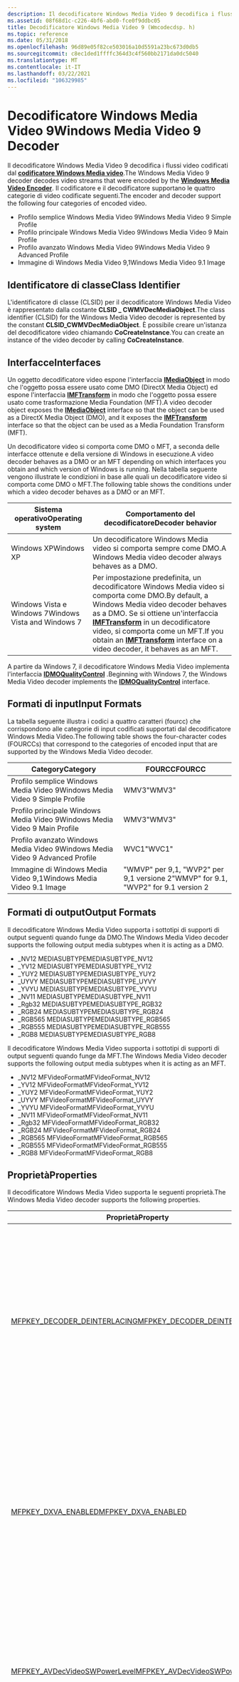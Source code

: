```yaml
---
description: Il decodificatore Windows Media Video 9 decodifica i flussi video codificati dal codificatore Windows Media Video.
ms.assetid: 08f68d1c-c226-4bf6-abd0-fce0f9ddbc05
title: Decodificatore Windows Media Video 9 (Wmcodecdsp. h)
ms.topic: reference
ms.date: 05/31/2018
ms.openlocfilehash: 96d89e05f82ce503016a10d5591a23bc673d0db5
ms.sourcegitcommit: c8ec1ded1ffffc364d3c4f560bb2171da0dc5040
ms.translationtype: MT
ms.contentlocale: it-IT
ms.lasthandoff: 03/22/2021
ms.locfileid: "106329985"
---
```

# <a name="windows-media-video-9-decoder"></a><span data-ttu-id="2cd79-103">Decodificatore Windows Media Video 9</span><span class="sxs-lookup"><span data-stu-id="2cd79-103">Windows Media Video 9 Decoder</span></span>

<span data-ttu-id="2cd79-104">Il decodificatore Windows Media Video 9 decodifica i flussi video codificati dal [**codificatore Windows Media video**](windowsmediavideo9encoder.md).</span><span class="sxs-lookup"><span data-stu-id="2cd79-104">The Windows Media Video 9 decoder decodes video streams that were encoded by the [**Windows Media Video Encoder**](windowsmediavideo9encoder.md).</span></span> <span data-ttu-id="2cd79-105">Il codificatore e il decodificatore supportano le quattro categorie di video codificate seguenti.</span><span class="sxs-lookup"><span data-stu-id="2cd79-105">The encoder and decoder support the following four categories of encoded video.</span></span>

-   <span data-ttu-id="2cd79-106">Profilo semplice Windows Media Video 9</span><span class="sxs-lookup"><span data-stu-id="2cd79-106">Windows Media Video 9 Simple Profile</span></span>
-   <span data-ttu-id="2cd79-107">Profilo principale Windows Media Video 9</span><span class="sxs-lookup"><span data-stu-id="2cd79-107">Windows Media Video 9 Main Profile</span></span>
-   <span data-ttu-id="2cd79-108">Profilo avanzato Windows Media Video 9</span><span class="sxs-lookup"><span data-stu-id="2cd79-108">Windows Media Video 9 Advanced Profile</span></span>
-   <span data-ttu-id="2cd79-109">Immagine di Windows Media Video 9,1</span><span class="sxs-lookup"><span data-stu-id="2cd79-109">Windows Media Video 9.1 Image</span></span>

## <a name="class-identifier"></a><span data-ttu-id="2cd79-110">Identificatore di classe</span><span class="sxs-lookup"><span data-stu-id="2cd79-110">Class Identifier</span></span>

<span data-ttu-id="2cd79-111">L'identificatore di classe (CLSID) per il decodificatore Windows Media Video è rappresentato dalla costante **CLSID \_ CWMVDecMediaObject**.</span><span class="sxs-lookup"><span data-stu-id="2cd79-111">The class identifier (CLSID) for the Windows Media Video decoder is represented by the constant **CLSID\_CWMVDecMediaObject**.</span></span> <span data-ttu-id="2cd79-112">È possibile creare un'istanza del decodificatore video chiamando **CoCreateInstance**.</span><span class="sxs-lookup"><span data-stu-id="2cd79-112">You can create an instance of the video decoder by calling **CoCreateInstance**.</span></span>

## <a name="interfaces"></a><span data-ttu-id="2cd79-113">Interfacce</span><span class="sxs-lookup"><span data-stu-id="2cd79-113">Interfaces</span></span>

<span data-ttu-id="2cd79-114">Un oggetto decodificatore video espone l'interfaccia [**IMediaObject**](/previous-versions/windows/desktop/api/mediaobj/nn-mediaobj-imediaobject) in modo che l'oggetto possa essere usato come DMO (DirectX Media Object) ed espone l'interfaccia [**IMFTransform**](/windows/desktop/api/mftransform/nn-mftransform-imftransform) in modo che l'oggetto possa essere usato come trasformazione Media Foundation (MFT).</span><span class="sxs-lookup"><span data-stu-id="2cd79-114">A video decoder object exposes the [**IMediaObject**](/previous-versions/windows/desktop/api/mediaobj/nn-mediaobj-imediaobject) interface so that the object can be used as a DirectX Media Object (DMO), and it exposes the [**IMFTransform**](/windows/desktop/api/mftransform/nn-mftransform-imftransform) interface so that the object can be used as a Media Foundation Transform (MFT).</span></span>

<span data-ttu-id="2cd79-115">Un decodificatore video si comporta come DMO o MFT, a seconda delle interfacce ottenute e della versione di Windows in esecuzione.</span><span class="sxs-lookup"><span data-stu-id="2cd79-115">A video decoder behaves as a DMO or an MFT depending on which interfaces you obtain and which version of Windows is running.</span></span> <span data-ttu-id="2cd79-116">Nella tabella seguente vengono illustrate le condizioni in base alle quali un decodificatore video si comporta come DMO o MFT.</span><span class="sxs-lookup"><span data-stu-id="2cd79-116">The following table shows the conditions under which a video decoder behaves as a DMO or an MFT.</span></span>



| <span data-ttu-id="2cd79-117">Sistema operativo</span><span class="sxs-lookup"><span data-stu-id="2cd79-117">Operating system</span></span>            | <span data-ttu-id="2cd79-118">Comportamento del decodificatore</span><span class="sxs-lookup"><span data-stu-id="2cd79-118">Decoder behavior</span></span>                                                                                                                                                      |
|-----------------------------|-----------------------------------------------------------------------------------------------------------------------------------------------------------------------|
| <span data-ttu-id="2cd79-119">Windows XP</span><span class="sxs-lookup"><span data-stu-id="2cd79-119">Windows XP</span></span>                  | <span data-ttu-id="2cd79-120">Un decodificatore Windows Media video si comporta sempre come DMO.</span><span class="sxs-lookup"><span data-stu-id="2cd79-120">A Windows Media video decoder always behaves as a DMO.</span></span>                                                                                                                |
| <span data-ttu-id="2cd79-121">Windows Vista e Windows 7</span><span class="sxs-lookup"><span data-stu-id="2cd79-121">Windows Vista and Windows 7</span></span> | <span data-ttu-id="2cd79-122">Per impostazione predefinita, un decodificatore Windows Media video si comporta come DMO.</span><span class="sxs-lookup"><span data-stu-id="2cd79-122">By default, a Windows Media video decoder behaves as a DMO.</span></span> <span data-ttu-id="2cd79-123">Se si ottiene un'interfaccia [**IMFTransform**](/windows/desktop/api/mftransform/nn-mftransform-imftransform) in un decodificatore video, si comporta come un MFT.</span><span class="sxs-lookup"><span data-stu-id="2cd79-123">If you obtain an [**IMFTransform**](/windows/desktop/api/mftransform/nn-mftransform-imftransform) interface on a video decoder, it behaves as an MFT.</span></span> |



 

<span data-ttu-id="2cd79-124">A partire da Windows 7, il decodificatore Windows Media Video implementa l'interfaccia [**IDMOQualityControl**](/previous-versions/windows/desktop/api/mediaobj/nn-mediaobj-idmoqualitycontrol) .</span><span class="sxs-lookup"><span data-stu-id="2cd79-124">Beginning with Windows 7, the Windows Media Video decoder implements the [**IDMOQualityControl**](/previous-versions/windows/desktop/api/mediaobj/nn-mediaobj-idmoqualitycontrol) interface.</span></span>

## <a name="input-formats"></a><span data-ttu-id="2cd79-125">Formati di input</span><span class="sxs-lookup"><span data-stu-id="2cd79-125">Input Formats</span></span>

<span data-ttu-id="2cd79-126">La tabella seguente illustra i codici a quattro caratteri (fourcc) che corrispondono alle categorie di input codificati supportati dal decodificatore Windows Media Video.</span><span class="sxs-lookup"><span data-stu-id="2cd79-126">The following table shows the four-character codes (FOURCCs) that correspond to the categories of encoded input that are supported by the Windows Media Video decoder.</span></span>



| <span data-ttu-id="2cd79-127">Category</span><span class="sxs-lookup"><span data-stu-id="2cd79-127">Category</span></span>                               | <span data-ttu-id="2cd79-128">FOURCC</span><span class="sxs-lookup"><span data-stu-id="2cd79-128">FOURCC</span></span>                                   |
|----------------------------------------|------------------------------------------|
| <span data-ttu-id="2cd79-129">Profilo semplice Windows Media Video 9</span><span class="sxs-lookup"><span data-stu-id="2cd79-129">Windows Media Video 9 Simple Profile</span></span>   | <span data-ttu-id="2cd79-130">WMV3</span><span class="sxs-lookup"><span data-stu-id="2cd79-130">"WMV3"</span></span>                                   |
| <span data-ttu-id="2cd79-131">Profilo principale Windows Media Video 9</span><span class="sxs-lookup"><span data-stu-id="2cd79-131">Windows Media Video 9 Main Profile</span></span>     | <span data-ttu-id="2cd79-132">WMV3</span><span class="sxs-lookup"><span data-stu-id="2cd79-132">"WMV3"</span></span>                                   |
| <span data-ttu-id="2cd79-133">Profilo avanzato Windows Media Video 9</span><span class="sxs-lookup"><span data-stu-id="2cd79-133">Windows Media Video 9 Advanced Profile</span></span> | <span data-ttu-id="2cd79-134">WVC1</span><span class="sxs-lookup"><span data-stu-id="2cd79-134">"WVC1"</span></span>                                   |
| <span data-ttu-id="2cd79-135">Immagine di Windows Media Video 9,1</span><span class="sxs-lookup"><span data-stu-id="2cd79-135">Windows Media Video 9.1 Image</span></span>          | <span data-ttu-id="2cd79-136">"WMVP" per 9,1, "WVP2" per 9,1 versione 2</span><span class="sxs-lookup"><span data-stu-id="2cd79-136">"WMVP" for 9.1, "WVP2" for 9.1 version 2</span></span> |



 

## <a name="output-formats"></a><span data-ttu-id="2cd79-137">Formati di output</span><span class="sxs-lookup"><span data-stu-id="2cd79-137">Output Formats</span></span>

<span data-ttu-id="2cd79-138">Il decodificatore Windows Media Video supporta i sottotipi di supporti di output seguenti quando funge da DMO.</span><span class="sxs-lookup"><span data-stu-id="2cd79-138">The Windows Media Video decoder supports the following output media subtypes when it is acting as a DMO.</span></span>

-   <span data-ttu-id="2cd79-139">\_NV12 MEDIASUBTYPE</span><span class="sxs-lookup"><span data-stu-id="2cd79-139">MEDIASUBTYPE\_NV12</span></span>
-   <span data-ttu-id="2cd79-140">\_YV12 MEDIASUBTYPE</span><span class="sxs-lookup"><span data-stu-id="2cd79-140">MEDIASUBTYPE\_YV12</span></span>
-   <span data-ttu-id="2cd79-141">\_YUY2 MEDIASUBTYPE</span><span class="sxs-lookup"><span data-stu-id="2cd79-141">MEDIASUBTYPE\_YUY2</span></span>
-   <span data-ttu-id="2cd79-142">\_UYVY MEDIASUBTYPE</span><span class="sxs-lookup"><span data-stu-id="2cd79-142">MEDIASUBTYPE\_UYVY</span></span>
-   <span data-ttu-id="2cd79-143">\_YVYU MEDIASUBTYPE</span><span class="sxs-lookup"><span data-stu-id="2cd79-143">MEDIASUBTYPE\_YVYU</span></span>
-   <span data-ttu-id="2cd79-144">\_NV11 MEDIASUBTYPE</span><span class="sxs-lookup"><span data-stu-id="2cd79-144">MEDIASUBTYPE\_NV11</span></span>
-   <span data-ttu-id="2cd79-145">\_Rgb32 MEDIASUBTYPE</span><span class="sxs-lookup"><span data-stu-id="2cd79-145">MEDIASUBTYPE\_RGB32</span></span>
-   <span data-ttu-id="2cd79-146">\_RGB24 MEDIASUBTYPE</span><span class="sxs-lookup"><span data-stu-id="2cd79-146">MEDIASUBTYPE\_RGB24</span></span>
-   <span data-ttu-id="2cd79-147">\_RGB565 MEDIASUBTYPE</span><span class="sxs-lookup"><span data-stu-id="2cd79-147">MEDIASUBTYPE\_RGB565</span></span>
-   <span data-ttu-id="2cd79-148">\_RGB555 MEDIASUBTYPE</span><span class="sxs-lookup"><span data-stu-id="2cd79-148">MEDIASUBTYPE\_RGB555</span></span>
-   <span data-ttu-id="2cd79-149">\_RGB8 MEDIASUBTYPE</span><span class="sxs-lookup"><span data-stu-id="2cd79-149">MEDIASUBTYPE\_RGB8</span></span>

<span data-ttu-id="2cd79-150">Il decodificatore Windows Media Video supporta i sottotipi di supporti di output seguenti quando funge da MFT.</span><span class="sxs-lookup"><span data-stu-id="2cd79-150">The Windows Media Video decoder supports the following output media subtypes when it is acting as an MFT.</span></span>

-   <span data-ttu-id="2cd79-151">\_NV12 MFVideoFormat</span><span class="sxs-lookup"><span data-stu-id="2cd79-151">MFVideoFormat\_NV12</span></span>
-   <span data-ttu-id="2cd79-152">\_YV12 MFVideoFormat</span><span class="sxs-lookup"><span data-stu-id="2cd79-152">MFVideoFormat\_YV12</span></span>
-   <span data-ttu-id="2cd79-153">\_YUY2 MFVideoFormat</span><span class="sxs-lookup"><span data-stu-id="2cd79-153">MFVideoFormat\_YUY2</span></span>
-   <span data-ttu-id="2cd79-154">\_UYVY MFVideoFormat</span><span class="sxs-lookup"><span data-stu-id="2cd79-154">MFVideoFormat\_UYVY</span></span>
-   <span data-ttu-id="2cd79-155">\_YVYU MFVideoFormat</span><span class="sxs-lookup"><span data-stu-id="2cd79-155">MFVideoFormat\_YVYU</span></span>
-   <span data-ttu-id="2cd79-156">\_NV11 MFVideoFormat</span><span class="sxs-lookup"><span data-stu-id="2cd79-156">MFVideoFormat\_NV11</span></span>
-   <span data-ttu-id="2cd79-157">\_Rgb32 MFVideoFormat</span><span class="sxs-lookup"><span data-stu-id="2cd79-157">MFVideoFormat\_RGB32</span></span>
-   <span data-ttu-id="2cd79-158">\_RGB24 MFVideoFormat</span><span class="sxs-lookup"><span data-stu-id="2cd79-158">MFVideoFormat\_RGB24</span></span>
-   <span data-ttu-id="2cd79-159">\_RGB565 MFVideoFormat</span><span class="sxs-lookup"><span data-stu-id="2cd79-159">MFVideoFormat\_RGB565</span></span>
-   <span data-ttu-id="2cd79-160">\_RGB555 MFVideoFormat</span><span class="sxs-lookup"><span data-stu-id="2cd79-160">MFVideoFormat\_RGB555</span></span>
-   <span data-ttu-id="2cd79-161">\_RGB8 MFVideoFormat</span><span class="sxs-lookup"><span data-stu-id="2cd79-161">MFVideoFormat\_RGB8</span></span>

## <a name="properties"></a><span data-ttu-id="2cd79-162">Proprietà</span><span class="sxs-lookup"><span data-stu-id="2cd79-162">Properties</span></span>

<span data-ttu-id="2cd79-163">Il decodificatore Windows Media Video supporta le seguenti proprietà.</span><span class="sxs-lookup"><span data-stu-id="2cd79-163">The Windows Media Video decoder supports the following properties.</span></span>



<table>
<colgroup>
<col style="width: 50%" />
<col style="width: 50%" />
</colgroup>
<thead>
<tr class="header">
<th><span data-ttu-id="2cd79-164">Proprietà</span><span class="sxs-lookup"><span data-stu-id="2cd79-164">Property</span></span></th>
<th><span data-ttu-id="2cd79-165">Descrizione</span><span class="sxs-lookup"><span data-stu-id="2cd79-165">Description</span></span></th>
</tr>
</thead>
<tbody>
<tr class="odd">
<td><span data-ttu-id="2cd79-166"><a href="mfpkey-decoder-deinterlacingproperty.md">MFPKEY_DECODER_DEINTERLACING</a></span><span class="sxs-lookup"><span data-stu-id="2cd79-166"><a href="mfpkey-decoder-deinterlacingproperty.md">MFPKEY_DECODER_DEINTERLACING</a></span></span></td>
<td><span data-ttu-id="2cd79-167">Specifica se il codec decodifica i fotogrammi video interlacciati dal flusso compresso come frame progressivi.</span><span class="sxs-lookup"><span data-stu-id="2cd79-167">Specifies whether the codec decodes interlaced video frames from the compressed stream as progressive frames.</span></span><br/> <dl> <span data-ttu-id="2cd79-168">Windows XP e versioni successive.</span><span class="sxs-lookup"><span data-stu-id="2cd79-168">Windows XP and later.</span></span><br />
<span data-ttu-id="2cd79-169">Profilo semplice, profilo principale, profilo avanzato.</span><span class="sxs-lookup"><span data-stu-id="2cd79-169">Simple Profile, Main Profile, Advanced Profile.</span></span><br />
<span data-ttu-id="2cd79-170">Proprietà di lettura/scrittura.</span><span class="sxs-lookup"><span data-stu-id="2cd79-170">Read/write.</span></span><br />
</dl></td>
</tr>
<tr class="even">
<td><span data-ttu-id="2cd79-171"><a href="mfpkey-dxva-enabledproperty.md">MFPKEY_DXVA_ENABLED</a></span><span class="sxs-lookup"><span data-stu-id="2cd79-171"><a href="mfpkey-dxva-enabledproperty.md">MFPKEY_DXVA_ENABLED</a></span></span></td>
<td><span data-ttu-id="2cd79-172">Specifica se il decodificatore userà l'hardware di accelerazione video DirectX, se disponibile.</span><span class="sxs-lookup"><span data-stu-id="2cd79-172">Specifies whether the decoder will use DirectX video acceleration hardware, if available.</span></span><br/> <dl> <span data-ttu-id="2cd79-173">Windows XP e versioni successive.</span><span class="sxs-lookup"><span data-stu-id="2cd79-173">Windows XP and later.</span></span><br />
<span data-ttu-id="2cd79-174">Profilo semplice, profilo principale, profilo avanzato.</span><span class="sxs-lookup"><span data-stu-id="2cd79-174">Simple Profile, Main Profile, Advanced Profile.</span></span><br />
<span data-ttu-id="2cd79-175">Sola scrittura.</span><span class="sxs-lookup"><span data-stu-id="2cd79-175">Write-only.</span></span><br />
</dl></td>
</tr>
<tr class="odd">
<td><span data-ttu-id="2cd79-176"><a href="mfpkey-avdecvideoswpowerlevelproperty.md">MFPKEY_AVDecVideoSWPowerLevel</a></span><span class="sxs-lookup"><span data-stu-id="2cd79-176"><a href="mfpkey-avdecvideoswpowerlevelproperty.md">MFPKEY_AVDecVideoSWPowerLevel</a></span></span></td>
<td><span data-ttu-id="2cd79-177">Specifica il livello di alimentazione per il decodificatore.</span><span class="sxs-lookup"><span data-stu-id="2cd79-177">Specifies the power level for the decoder.</span></span><br/> <dl> <span data-ttu-id="2cd79-178">Windows 7.</span><span class="sxs-lookup"><span data-stu-id="2cd79-178">Windows 7.</span></span><br />
<span data-ttu-id="2cd79-179">Profilo semplice, profilo principale, profilo avanzato, immagine.</span><span class="sxs-lookup"><span data-stu-id="2cd79-179">Simple Profile, Main Profile, Advanced Profile, Image.</span></span><br />
<span data-ttu-id="2cd79-180">Proprietà di lettura/scrittura.</span><span class="sxs-lookup"><span data-stu-id="2cd79-180">Read/write.</span></span><br />
</dl></td>
</tr>
<tr class="even">
<td><span data-ttu-id="2cd79-181"><a href="mfpkey-fi-enabledproperty.md">MFPKEY_FI_ENABLED</a></span><span class="sxs-lookup"><span data-stu-id="2cd79-181"><a href="mfpkey-fi-enabledproperty.md">MFPKEY_FI_ENABLED</a></span></span></td>
<td><span data-ttu-id="2cd79-182">Specifica se il decodificatore deve usare l'interpolazione dei frame.</span><span class="sxs-lookup"><span data-stu-id="2cd79-182">Specifies whether the decoder should use frame interpolation.</span></span><br/> <dl> <span data-ttu-id="2cd79-183">Windows XP e versioni successive.</span><span class="sxs-lookup"><span data-stu-id="2cd79-183">Windows XP and later.</span></span><br />
<span data-ttu-id="2cd79-184">Profilo semplice, profilo principale, profilo avanzato, immagine.</span><span class="sxs-lookup"><span data-stu-id="2cd79-184">Simple Profile, Main Profile, Advanced Profile, Image.</span></span><br />
<span data-ttu-id="2cd79-185">Sola scrittura.</span><span class="sxs-lookup"><span data-stu-id="2cd79-185">Write-only.</span></span><br />
</dl></td>
</tr>
<tr class="odd">
<td><span data-ttu-id="2cd79-186"><a href="mfpkey-fi-supportedproperty.md">MFPKEY_FI_SUPPORTED</a></span><span class="sxs-lookup"><span data-stu-id="2cd79-186"><a href="mfpkey-fi-supportedproperty.md">MFPKEY_FI_SUPPORTED</a></span></span></td>
<td><span data-ttu-id="2cd79-187">Specifica se il decodificatore supporta l'interpolazione dei frame.</span><span class="sxs-lookup"><span data-stu-id="2cd79-187">Specifies whether the decoder supports frame interpolation.</span></span><br/> <dl> <span data-ttu-id="2cd79-188">Windows XP e versioni successive.</span><span class="sxs-lookup"><span data-stu-id="2cd79-188">Windows XP and later.</span></span><br />
<span data-ttu-id="2cd79-189">Profilo semplice, profilo principale, profilo avanzato, immagine</span><span class="sxs-lookup"><span data-stu-id="2cd79-189">Simple Profile, Main Profile, Advanced Profile, Image</span></span><br />
<span data-ttu-id="2cd79-190">Di sola lettura.</span><span class="sxs-lookup"><span data-stu-id="2cd79-190">Read-only.</span></span><br />
</dl></td>
</tr>
<tr class="even">
<td><span data-ttu-id="2cd79-191"><a href="mfpkey-numthreadsdecproperty.md">MFPKEY_NUMTHREADSDEC</a></span><span class="sxs-lookup"><span data-stu-id="2cd79-191"><a href="mfpkey-numthreadsdecproperty.md">MFPKEY_NUMTHREADSDEC</a></span></span></td>
<td><span data-ttu-id="2cd79-192">Specifica il numero di thread che saranno utilizzati dal decodificatore.</span><span class="sxs-lookup"><span data-stu-id="2cd79-192">Specifies the number of threads that the decoder will use.</span></span><br/> <dl> <span data-ttu-id="2cd79-193">Windows Vista e versioni successive.</span><span class="sxs-lookup"><span data-stu-id="2cd79-193">Windows Vista and later.</span></span><br />
<span data-ttu-id="2cd79-194">Profilo semplice, profilo principale, profilo avanzato, immagine.</span><span class="sxs-lookup"><span data-stu-id="2cd79-194">Simple Profile, Main Profile, Advanced Profile, Image.</span></span><br />
<span data-ttu-id="2cd79-195">Proprietà di lettura/scrittura.</span><span class="sxs-lookup"><span data-stu-id="2cd79-195">Read/write.</span></span><br />
</dl></td>
</tr>
<tr class="odd">
<td><span data-ttu-id="2cd79-196"><a href="mfpkey-postprocessmodeproperty.md">MFPKEY_POSTPROCESSMODE</a></span><span class="sxs-lookup"><span data-stu-id="2cd79-196"><a href="mfpkey-postprocessmodeproperty.md">MFPKEY_POSTPROCESSMODE</a></span></span></td>
<td><span data-ttu-id="2cd79-197">Specifica la modalità di post-elaborazione per il decodificatore.</span><span class="sxs-lookup"><span data-stu-id="2cd79-197">Specifies the post processing mode for the decoder.</span></span><br/> <dl> <span data-ttu-id="2cd79-198">Windows Vista e versioni successive.</span><span class="sxs-lookup"><span data-stu-id="2cd79-198">Windows Vista and later.</span></span><br />
<span data-ttu-id="2cd79-199">Profilo semplice, profilo principale, profilo avanzato, immagine.</span><span class="sxs-lookup"><span data-stu-id="2cd79-199">Simple Profile, Main Profile, Advanced Profile, Image.</span></span><br />
<span data-ttu-id="2cd79-200">Sola scrittura.</span><span class="sxs-lookup"><span data-stu-id="2cd79-200">Write-only.</span></span><br />
</dl></td>
</tr>
<tr class="even">
<td><span data-ttu-id="2cd79-201"><strong>g_wszWMVCNeedsDrain</strong></span><span class="sxs-lookup"><span data-stu-id="2cd79-201"><strong>g_wszWMVCNeedsDrain</strong></span></span></td>
<td><span data-ttu-id="2cd79-202">Specifica se il decodificatore deve essere svuotato.</span><span class="sxs-lookup"><span data-stu-id="2cd79-202">Specifies whether the decoder should be drained.</span></span><br/> <dl> <span data-ttu-id="2cd79-203">Windows 8</span><span class="sxs-lookup"><span data-stu-id="2cd79-203">Windows 8</span></span><br />
<span data-ttu-id="2cd79-204">Di sola lettura.</span><span class="sxs-lookup"><span data-stu-id="2cd79-204">Read-only.</span></span><br />
</dl> <span data-ttu-id="2cd79-205">Questa proprietà viene utilizzata dal runtime del formato Windows Media.</span><span class="sxs-lookup"><span data-stu-id="2cd79-205">This property is used by the Windows Media Format runtime.</span></span> <span data-ttu-id="2cd79-206">Il tipo di proprietà è <strong>VARIANT_BOOL</strong>.</span><span class="sxs-lookup"><span data-stu-id="2cd79-206">The property type is <strong>VARIANT_BOOL</strong>.</span></span> <span data-ttu-id="2cd79-207">Se il valore è <strong>VARIANT_TRUE</strong>, il decodificatore deve essere svuotato dopo una discontinuità.</span><span class="sxs-lookup"><span data-stu-id="2cd79-207">If the value is <strong>VARIANT_TRUE</strong>, the decoder should be drained after a discontinuity.</span></span> <span data-ttu-id="2cd79-208">Per altre informazioni sullo svuotamento di un MFT, vedere <a href="basic-mft-processing-model.md">modello di elaborazione MFT di base</a>.</span><span class="sxs-lookup"><span data-stu-id="2cd79-208">For more information about draining an MFT, see <a href="basic-mft-processing-model.md">Basic MFT Processing Model</a>.</span></span><br/>
<blockquote>
[!Note]<br />
<span data-ttu-id="2cd79-209">Per eseguire una query su questa proprietà, usare l'interfaccia <a href="/windows/desktop/com/ipropertybag-and-ipersistpropertybag"><strong>IPropertyBag</strong></a> .</span><span class="sxs-lookup"><span data-stu-id="2cd79-209">To query this property, use the <a href="/windows/desktop/com/ipropertybag-and-ipersistpropertybag"><strong>IPropertyBag</strong></a> interface.</span></span>
</blockquote>
<br/></td>
</tr>
</tbody>
</table>



 

## <a name="remarks"></a><span data-ttu-id="2cd79-210">Commenti</span><span class="sxs-lookup"><span data-stu-id="2cd79-210">Remarks</span></span>

<span data-ttu-id="2cd79-211">La risoluzione massima consentita dal decodificatore Windows Media Video 9 è 4096x4096.</span><span class="sxs-lookup"><span data-stu-id="2cd79-211">The maximum resolution allowed by the Windows Media Video 9 decoder is 4096x4096.</span></span>

## <a name="requirements"></a><span data-ttu-id="2cd79-212">Requisiti</span><span class="sxs-lookup"><span data-stu-id="2cd79-212">Requirements</span></span>



| <span data-ttu-id="2cd79-213">Requisito</span><span class="sxs-lookup"><span data-stu-id="2cd79-213">Requirement</span></span> | <span data-ttu-id="2cd79-214">Valore</span><span class="sxs-lookup"><span data-stu-id="2cd79-214">Value</span></span> |
|-------------------|-----------------------------------------------------------------------------------------|
| <span data-ttu-id="2cd79-215">Client</span><span class="sxs-lookup"><span data-stu-id="2cd79-215">Client</span></span><br/> | <span data-ttu-id="2cd79-216">Windows XP, Windows Vista o Windows 7</span><span class="sxs-lookup"><span data-stu-id="2cd79-216">Windows XP, Windows Vista or Windows 7</span></span><br/>                                       |
| <span data-ttu-id="2cd79-217">Intestazione</span><span class="sxs-lookup"><span data-stu-id="2cd79-217">Header</span></span><br/> | <dl> <span data-ttu-id="2cd79-218"><dt>Wmcodecdsp. h</dt></span><span class="sxs-lookup"><span data-stu-id="2cd79-218"><dt>Wmcodecdsp.h</dt></span></span> </dl> |
| <span data-ttu-id="2cd79-219">DLL</span><span class="sxs-lookup"><span data-stu-id="2cd79-219">DLL</span></span><br/>    | <dl> <span data-ttu-id="2cd79-220"><dt>Wmvdecod.dll</dt></span><span class="sxs-lookup"><span data-stu-id="2cd79-220"><dt>Wmvdecod.dll</dt></span></span> </dl> |



## <a name="see-also"></a><span data-ttu-id="2cd79-221">Vedi anche</span><span class="sxs-lookup"><span data-stu-id="2cd79-221">See also</span></span>

<dl> <dt>

[<span data-ttu-id="2cd79-222">Oggetti codec</span><span class="sxs-lookup"><span data-stu-id="2cd79-222">Codec Objects</span></span>](codecobjects.md)
</dt> <dt>

[<span data-ttu-id="2cd79-223">Implementazione del codec</span><span class="sxs-lookup"><span data-stu-id="2cd79-223">Codec Implementation</span></span>](codecimplementation.md)
</dt> </dl>

 

 
